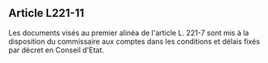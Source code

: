 Article L221-11
----
Les documents visés au premier alinéa de l'article L. 221-7 sont mis à la
disposition du commissaire aux comptes dans les conditions et délais fixés par
décret en Conseil d'Etat.
